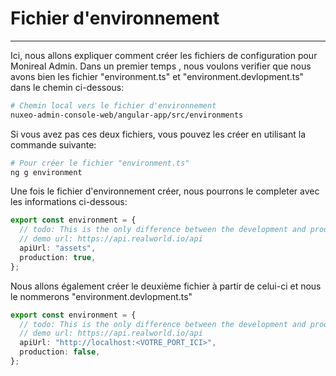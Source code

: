 # Fichier d'environnement

---
Ici, nous allons expliquer comment créer les fichiers de configuration pour Monireal Admin.
Dans un premier temps , nous voulons verifier que nous avons bien les fichier "environment.ts" et "environment.devlopment.ts" dans le chemin ci-dessous:

```bash
# Chemin local vers le fichier d'environnement
nuxeo-admin-console-web/angular-app/src/environments
```

Si vous avez pas ces deux fichiers, vous pouvez les créer en utilisant la commande suivante:

```bash
# Pour créer le fichier "environment.ts"
ng g environment
```

Une fois le fichier d'environnement créer, nous pourrons le completer avec les informations ci-dessous:

```typescript
export const environment = {
  // todo: This is the only difference between the development and production environments
  // demo url: https://api.realworld.io/api
  apiUrl: "assets",
  production: true,
};
```

Nous allons également créer le deuxième fichier à partir de celui-ci et nous le nommerons "environment.devlopment.ts" 

```typescript
export const environment = {
  // todo: This is the only difference between the development and production environments
  // demo url: https://api.realworld.io/api
  apiUrl: "http://localhost:<VOTRE_PORT_ICI>",
  production: false,
};
```
